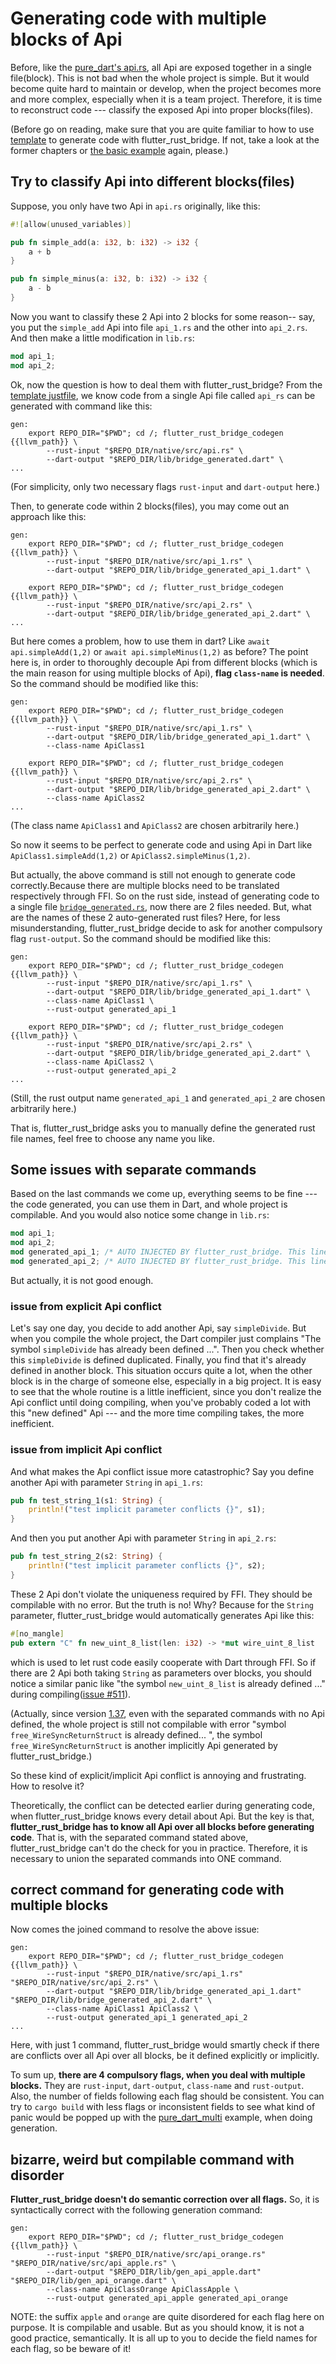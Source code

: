 # Generating code with multiple blocks of Api
Before, like the [pure_dart's api.rs](https://github.com/fzyzcjy/flutter_rust_bridge/blob/master/frb_example/pure_dart/rust/src/api.rs), all Api are exposed together in a single file(block). This is not bad when the whole project is simple. But it would become quite hard to maintain or develop, when the project becomes more and more complex, especially when it is a team project. Therefore, it is time to reconstruct code --- classify the exposed Api into proper blocks(files).

(Before go on reading, make sure that you are quite familiar to how to use [template](https://github.com/Desdaemon/flutter_rust_bridge_template) to generate code with flutter_rust_bridge. If not, take a look at the former chapters or [the basic example](https://github.com/fzyzcjy/flutter_rust_bridge/tree/master/frb_example/pure_dart) again, please.)

## Try to classify Api into different blocks(files)
Suppose, you only have two Api in `api.rs` originally, like this:
```rust
#![allow(unused_variables)]

pub fn simple_add(a: i32, b: i32) -> i32 {
    a + b
}

pub fn simple_minus(a: i32, b: i32) -> i32 {
    a - b
}
```
Now you want to classify these 2 Api into 2 blocks for some reason-- say, you put the `simple_add` Api into file `api_1.rs` and the other into `api_2.rs`. And then make a little modification in `lib.rs`:
```rust
mod api_1;
mod api_2;
```
Ok, now the question is how to deal them with flutter_rust_bridge? From the [template justfile](https://github.com/Desdaemon/flutter_rust_bridge_template/blob/main/justfile#L11), we know code from a single Api file called `api_rs` can be generated with command like this:
```
gen:
    export REPO_DIR="$PWD"; cd /; flutter_rust_bridge_codegen {{llvm_path}} \
        --rust-input "$REPO_DIR/native/src/api.rs" \
        --dart-output "$REPO_DIR/lib/bridge_generated.dart" \
...
```
(For simplicity, only two necessary flags `rust-input` and `dart-output` here.)

Then, to generate code within 2 blocks(files), you may come out an approach like this:
```
gen:
    export REPO_DIR="$PWD"; cd /; flutter_rust_bridge_codegen {{llvm_path}} \
        --rust-input "$REPO_DIR/native/src/api_1.rs" \
        --dart-output "$REPO_DIR/lib/bridge_generated_api_1.dart" \

    export REPO_DIR="$PWD"; cd /; flutter_rust_bridge_codegen {{llvm_path}} \
        --rust-input "$REPO_DIR/native/src/api_2.rs" \
        --dart-output "$REPO_DIR/lib/bridge_generated_api_2.dart" \
...
```
But here comes a problem, how to use them in dart? Like `await api.simpleAdd(1,2)` or
`await api.simpleMinus(1,2)` as before? The point here is, in order to thoroughly decouple Api from different blocks (which is the main reason for using multiple blocks of Api), **flag `class-name` is needed**. So the command should be modified like this:
```
gen:
    export REPO_DIR="$PWD"; cd /; flutter_rust_bridge_codegen {{llvm_path}} \
        --rust-input "$REPO_DIR/native/src/api_1.rs" \
        --dart-output "$REPO_DIR/lib/bridge_generated_api_1.dart" \
        --class-name ApiClass1

    export REPO_DIR="$PWD"; cd /; flutter_rust_bridge_codegen {{llvm_path}} \
        --rust-input "$REPO_DIR/native/src/api_2.rs" \
        --dart-output "$REPO_DIR/lib/bridge_generated_api_2.dart" \
        --class-name ApiClass2
...
```
(The class name `ApiClass1` and `ApiClass2` are chosen arbitrarily here.)

So now it seems to be perfect to generate code and using Api in Dart like `ApiClass1.simpleAdd(1,2)` or `ApiClass2.simpleMinus(1,2)`.

But actually, the above command is still not enough to generate code correctly.Because there are multiple blocks need to be translated respectively through FFI. So on the rust side, instead of generating code to a single file [`bridge_generated.rs`](https://github.com/Desdaemon/flutter_rust_bridge_template/blob/main/native/src/bridge_generated.rs), now there are 2 files needed. But, what are the names of these 2 auto-generated rust files?
Here, for less misunderstanding, flutter_rust_bridge decide to ask for another compulsory flag `rust-output`. So the command should be modified like this:
```
gen:
    export REPO_DIR="$PWD"; cd /; flutter_rust_bridge_codegen {{llvm_path}} \
        --rust-input "$REPO_DIR/native/src/api_1.rs" \
        --dart-output "$REPO_DIR/lib/bridge_generated_api_1.dart" \
        --class-name ApiClass1 \
        --rust-output generated_api_1

    export REPO_DIR="$PWD"; cd /; flutter_rust_bridge_codegen {{llvm_path}} \
        --rust-input "$REPO_DIR/native/src/api_2.rs" \
        --dart-output "$REPO_DIR/lib/bridge_generated_api_2.dart" \
        --class-name ApiClass2 \
        --rust-output generated_api_2
...
```
(Still, the rust output name `generated_api_1` and `generated_api_2` are chosen arbitrarily here.)

That is, flutter_rust_bridge asks you to manually define the generated rust file names, feel free to choose any name you like.

## Some issues with separate commands
Based on the last commands we come up, everything seems to be fine --- the code generated, you can use them in Dart, and whole project is compilable. And you would also notice some change in `lib.rs`:
```rust
mod api_1;
mod api_2;
mod generated_api_1; /* AUTO INJECTED BY flutter_rust_bridge. This line may not be accurate, and you can change it according to your needs. */
mod generated_api_2; /* AUTO INJECTED BY flutter_rust_bridge. This line may not be accurate, and you can change it according to your needs. */
```
But actually, it is not good enough.

### issue from explicit Api conflict
Let's say one day, you decide to add another Api, say `simpleDivide`. But when you compile the whole project, the Dart compiler just complains "The symbol `simpleDivide` has already been defined ...". Then you check whether this `simpleDivide` is defined duplicated. Finally, you find that it's already defined in another block. This situation occurs quite a lot, when the other block is in the charge of someone else, especially in a big project. It is easy to see that the whole routine is a little inefficient, since you don't realize the Api conflict until doing compiling, when you've probably  coded a lot with this "new defined" Api --- and the more time compiling takes, the more inefficient.

### issue from implicit Api conflict
And what makes the Api conflict issue more catastrophic? Say you define another Api with parameter `String` in `api_1.rs`:
```rust
pub fn test_string_1(s1: String) {
    println!("test implicit parameter conflicts {}", s1);
}
```
And then you put another Api with parameter `String` in `api_2.rs`:
```rust
pub fn test_string_2(s2: String) {
    println!("test implicit parameter conflicts {}", s2);
}
```
These 2 Api don't violate the uniqueness required by FFI. They should be compilable with no error. But the truth is no! Why? Because for the `String` parameter, flutter_rust_bridge would automatically generates Api like this:
```rust
#[no_mangle]
pub extern "C" fn new_uint_8_list(len: i32) -> *mut wire_uint_8_list
```
which is used to let rust code easily cooperate with Dart through FFI. So if there are 2 Api both taking `String` as parameters over blocks, you should notice a similar panic like "the symbol `new_uint_8_list` is already defined ..." during compiling([issue #511](https://github.com/fzyzcjy/flutter_rust_bridge/issues/511)).

(Actually, since version [1.37](https://github.com/fzyzcjy/flutter_rust_bridge/releases/tag/v1.37.0), even with the separated commands with no Api defined, the whole project is still not compilable with error "symbol `free_WireSyncReturnStruct` is already defined... ", the symbol `free_WireSyncReturnStruct` is another implicitly Api generated by flutter_rust_bridge.)

So these kind of explicit/implicit Api conflict is annoying and frustrating. How to resolve it?

Theoretically, the conflict can be detected earlier during generating code, when flutter_rust_bridge knows every detail about Api. But the key is that, **flutter_rust_bridge has to know all Api over all blocks before generating code**. That is, with the separated command stated above, flutter_rust_bridge can't do the check for you in practice. Therefore, it is necessary to union the separated commands into ONE command.

## correct command for generating code with multiple blocks
Now comes the joined command to resolve the above issue:
```
gen:
    export REPO_DIR="$PWD"; cd /; flutter_rust_bridge_codegen {{llvm_path}} \
        --rust-input "$REPO_DIR/native/src/api_1.rs" "$REPO_DIR/native/src/api_2.rs" \
        --dart-output "$REPO_DIR/lib/bridge_generated_api_1.dart" "$REPO_DIR/lib/bridge_generated_api_2.dart" \
        --class-name ApiClass1 ApiClass2 \
        --rust-output generated_api_1 generated_api_2
...
```
Here, with just 1 command, flutter_rust_bridge would smartly check if there are conflicts over all Api over all blocks, be it defined explicitly or implicitly.

To sum up, **there are 4 compulsory flags, when you deal with multiple blocks.** They are `rust-input`, `dart-output`, `class-name` and `rust-output`. Also, the number of fields following each flag should be consistent. You can try to `cargo build` with less flags or inconsistent fields to see what kind of panic would be popped up with the [pure_dart_multi](https://github.com/fzyzcjy/flutter_rust_bridge/tree/master/frb_example/pure_dart_multi/rust/build.rs) example, when doing generation.

## bizarre, weird but compilable command with disorder
**Flutter_rust_bridge doesn't do semantic correction over all flags.** So, it is syntactically correct with the following generation command:
```
gen:
    export REPO_DIR="$PWD"; cd /; flutter_rust_bridge_codegen {{llvm_path}} \
        --rust-input "$REPO_DIR/native/src/api_orange.rs" "$REPO_DIR/native/src/api_apple.rs" \
        --dart-output "$REPO_DIR/lib/gen_api_apple.dart" "$REPO_DIR/lib/gen_api_orange.dart" \
        --class-name ApiClassOrange ApiClassApple \
        --rust-output generated_api_apple generated_api_orange
```
NOTE: the suffix `apple` and `orange` are quite disordered for each flag here on purpose. It is compilable and usable. But as you should know, it is not a good practice, semantically. It is all up to you to decide the field names for each flag, so be beware of it!